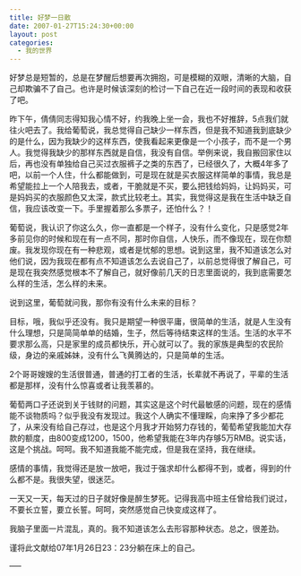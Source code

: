```yaml
---
title: 好梦一日散
date: 2007-01-27T15:24:30+00:00
layout: post
categories:
  - 我的世界
---
```

好梦总是短暂的，总是在梦醒后想要再次拥抱，可是模糊的双眼，清晰的大脑，自己却欺骗不了自己。也许是时候该深刻的检讨一下自己在近一段时间的表现和收获了吧。

昨下午，倩倩同志得知我心情不好，约我晚上坐一会，我也不好推辞，5点我们就往火吧去了。我给葡萄说，我总觉得自己缺少一样东西，但是我不知道我到底缺少的是什么，因为我缺少的这样东西，使我看起来更像是一个小孩子，而不是一个男人。我觉得我缺少的那样东西就是自信，我没有自信。举例来说，我自搬回家住以后，再也没有单独给自己买过衣服裤子之类的东西了，已经很久了，大概4年多了吧，以前一个人住，什么都能做到，可是现在就是买衣服这样简单的事情，我总是希望能拉上一个人陪我去，或者，干脆就是不买，要么把钱给妈妈，让妈妈买，可是妈妈买的衣服颜色又太深，款式比较老土。其实，我觉得这是我在生活中缺乏自信，我应该改变一下。手里握着那么多票子，还怕什么？！

葡萄说，我认识了你这么久，你一直都是一个样子，没有什么变化，只是感觉2年多前见你的时候和现在有一点不同，那时你自信，人快乐，而不像现在，现在你颓废。我发现你现在有一种悲观，或者是忧郁的思想。说到这里，我不知道该怎么对他们说，因为我现在都有点不知道该怎么去说自己了，以前总觉得很了解自己，可是现在我突然感觉根本不了解自己，就好像前几天的日志里面说的，我到底需要怎么样的生活，怎么样的未来。
<!--more-->
说到这里，葡萄就问我，那你有没有什么未来的目标？

目标，哦，我似乎还没有。我只是期望一种很平庸，很简单的生活，就是人生没有什么理想，只是简简单单的结婚，生子，然后等待结束这样的生活。生活的水平不要求那么高，只是家里的成员都快乐，开心就可以了。我的家族是典型的农民阶级，身边的亲戚姊妹，没有什么飞黄腾达的，只是简单的生活。

2个哥哥嫂嫂的生活很普通，普通的打工者的生活，长辈就不再说了，平辈的生活都是那样，没有什么惊喜或者让我羡慕的。

葡萄两口子还说到关于钱财的问题，其实这是这个时代最敏感的问题，现在的感情能不谈物质吗？似乎我没有发现过。我这个人确实不懂理睬，向来挣了多少都花了，从来没有给自己存过，也是这个月我才开始努力存钱的，葡萄希望我能加大存款的额度，由800变成1200，1500，他希望我能在3年内存够5万RMB。说实话，这是个挑战。呵呵。我不知道我能不能完成，但是我在坚持，我在继续。

感情的事情，我觉得还是放一放吧，我过于强求却什么都得不到，或者，得到的什么都不是。我很失望，很迷茫。

一天又一天，每天过的日子就好像是醉生梦死。记得我高中班主任曾给我们说过，不要长立誓，要立长誓。呵呵，突然感觉自己快变成这样了。

我脑子里面一片混乱，真的。我不知道该怎么去形容那种状态。总之，很差劲。

谨将此文献给07年1月26日23：23分躺在床上的自己。

—–